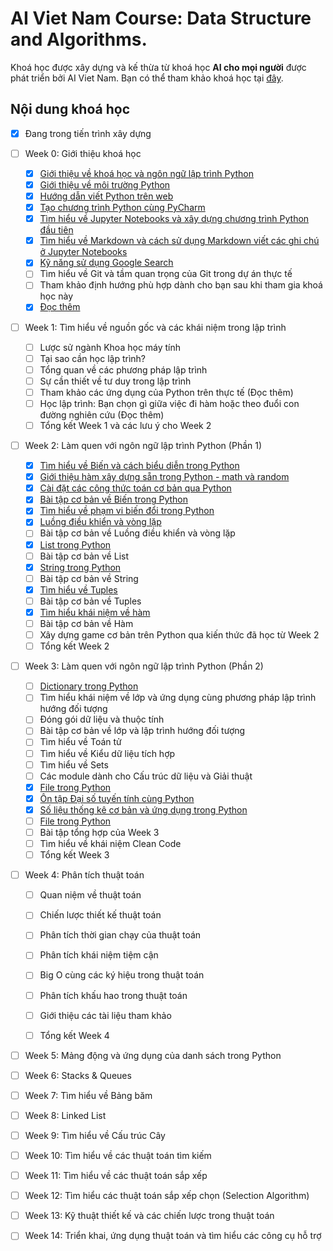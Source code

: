 # AI Viet Nam Course: Data Structure and Algorithms.

Khoá học được xây dựng và kế thừa từ khoá học **AI cho mọi người** được phát triển bởi AI Viet Nam. Bạn có thể tham khảo khoá học tại [đây](https://aivietnam.ai/courses/aisummer2019/).

## Nội dung khoá học

- [X] Đang trong tiến trình xây dựng

- [ ] Week 0: Giới thiệu khoá học
  - [X] [Giới thiệu về khoá học và ngôn ngữ lập trình Python](Week0/W0-Intro.md)
  - [X] [Giới thiệu về môi trường Python](Week0/W0-Python-Environment.md)
  - [X] [Hướng dẫn viết Python trên web](https://aivietnam.ai/courses/aisummer2019/lessons/dai-so-tuyen-tinh-co-ban/)
  - [X] [Tạo chương trình Python cùng PyCharm](https://aivietnam.ai/courses/aisummer2019/lessons/huong-dan-su-dung-pycharm/)
  - [X] [Tìm hiểu về Jupyter Notebooks và xây dựng chương trình Python đầu tiên](Week0/W0-Jupyter-Notebook.md)
  - [X] [Tìm hiểu về Markdown và cách sử dụng Markdown viết các ghi chú ở Jupyter Notebooks](Week0/W0-Markdown-Guide.md)
  - [X] [Kỹ năng sử dụng Google Search](https://aivietnam.ai/courses/aisummer2019/lessons/ky-nang-su-dung-google-search/)
  - [ ] Tìm hiểu về Git và tầm quan trọng của Git trong dự án thực tế
  - [ ] Tham khảo định hướng phù hợp dành cho bạn sau khi tham gia khoá học này
  - [X] [Đọc thêm](Week0/W0-Data-Structure-And-Algorithm-Intro.md)
 
- [ ] Week 1: Tìm hiểu về nguồn gốc và các khái niệm trong lập trình
  - [ ] Lược sử ngành Khoa học máy tính
  - [ ] Tại sao cần học lập trình?
  - [ ] Tổng quan về các phương pháp lập trình 
  - [ ] Sự cần thiết về tư duy trong lập trình
  - [ ] Tham khảo các ứng dụng của Python trên thực tế (Đọc thêm)
  - [ ] Học lập trình: Bạn chọn gì giữa việc đi hàm hoặc theo đuổi con đường nghiên cứu (Đọc thêm)
  - [ ] Tổng kết Week 1 và các lưu ý cho Week 2
  
- [ ] Week 2: Làm quen với ngôn ngữ lập trình Python (Phần 1)
  - [X] [Tìm hiểu về Biến và cách biểu diễn trong Python](https://github.com/ngbao161199/AIVN-Data-Structure-And-Algorithms/blob/master/Week2/W2-Variables-And-Expression.ipynb)
  - [X] [Giới thiệu hàm xây dựng sẵn trong Python - math và random](https://aivietnam.ai/courses/aisummer2019/lessons/ham-xay-dung-san-trong-python-math-random-va-string/)
  - [X] [Cài đặt các công thức toán cơ bản qua Python](https://aivietnam.ai/courses/aisummer2019/lessons/bai-tap-cai-cac-cong-thuc-toan-co-ban/)
  - [X] [Bài tập cơ bản về Biến trong Python](Week2/W2-Exercise01.md)
  - [X] [Tìm hiểu về phạm vi biến đổi trong Python](Week2/W2-Variable-Scope.ipynb)
  - [X] [Luồng điều khiển và vòng lặp](Week2/W2-Flow-control-and-Iterations.ipynb)
  - [ ] Bài tập cơ bản về Luồng điều khiển và vòng lặp
  - [X] [List trong Python](https://aivietnam.ai/courses/aisummer2019/lessons/list-python/)
  - [ ] Bài tập cơ bản về List
  - [X] [String trong Python](https://aivietnam.ai/courses/aisummer2019/lessons/string-trong-python/)
  - [ ] Bài tập cơ bản về String
  - [X] [Tìm hiểu về Tuples](Week2/W2-Tuples.ipynb)
  - [ ] Bài tập cơ bản về Tuples 
  - [X] [Tìm hiểu khái niệm về hàm](https://aivietnam.ai/courses/aisummer2019/lessons/xay-dung-ham-trong-python/)
  - [ ] Bài tập cơ bản về Hàm
  - [ ] Xây dựng game cơ bản trên Python qua kiến thức đã học từ Week 2
  - [ ] Tổng kết Week 2
  
- [ ] Week 3: Làm quen với ngôn ngữ lập trình Python (Phần 2)
  - [ ] [Dictionary trong Python](https://aivietnam.ai/courses/aisummer2019/lessons/dictionary-python/)
  - [ ] Tìm hiểu khái niệm về lớp và ứng dụng cùng phương pháp lập trình hướng đối tượng
  - [ ] Đóng gói dữ liệu và thuộc tính
  - [ ] Bài tập cơ bản về lớp và lập trình hướng đối tượng
  - [ ] Tìm hiểu về Toán tử
  - [ ] Tìm hiểu về Kiểu dữ liệu tích hợp
  - [ ] Tìm hiểu về Sets
  - [ ] Các module dành cho Cấu trúc dữ liệu và Giải thuật
  - [X] [File trong Python](https://aivietnam.ai/courses/aisummer2019/lessons/file-trong-python/)
  - [X] [Ôn tập Đại số tuyến tính cùng Python](https://aivietnam.ai/courses/aisummer2019/lessons/dai-so-tuyen-tinh-co-ban/)
  - [X] [Số liệu thống kê cơ bản và ứng dụng trong Python](https://aivietnam.ai/courses/aisummer2019/lessons/statistics-co-ban/)
  - [ ] [File trong Python](https://aivietnam.ai/courses/aisummer2019/lessons/file-trong-python/)
  - [ ] Bài tập tổng hợp của Week 3
  - [ ] Tìm hiểu về khái niệm Clean Code
  - [ ] Tổng kết Week 3

- [ ] Week 4: Phân tích thuật toán
  - [ ] Quan niệm về thuật toán
  - [ ] Chiến lược thiết kế thuật toán
  - [ ] Phân tích thời gian chạy của thuật toán
  - [ ] Phân tích khái niệm tiệm cận
  - [ ] Big O cùng các ký hiệu trong thuật toán
  - [ ] Phân tích khấu hao trong thuật toán
  - [ ] Giới thiệu các tài liệu tham khảo
  - [ ] Tổng kết Week 4
  

- [ ] Week 5: Mảng động và ứng dụng của danh sách trong Python

- [ ] Week 6: Stacks & Queues

- [ ] Week 7: Tìm hiểu về Bảng băm

- [ ] Week 8: Linked List

- [ ] Week 9: Tìm hiểu về Cấu trúc Cây

- [ ] Week 10: Tìm hiểu về các thuật toán tìm kiếm

- [ ] Week 11: Tìm hiểu về các thuật toán sắp xếp

- [ ] Week 12: Tìm hiểu các thuật toán sắp xếp chọn (Selection Algorithm)

- [ ] Week 13: Kỹ thuật thiết kế và các chiến lược trong thuật toán

- [ ] Week 14: Triển khai, ứng dụng thuật toán và tìm hiểu các công cụ hỗ trợ

 
